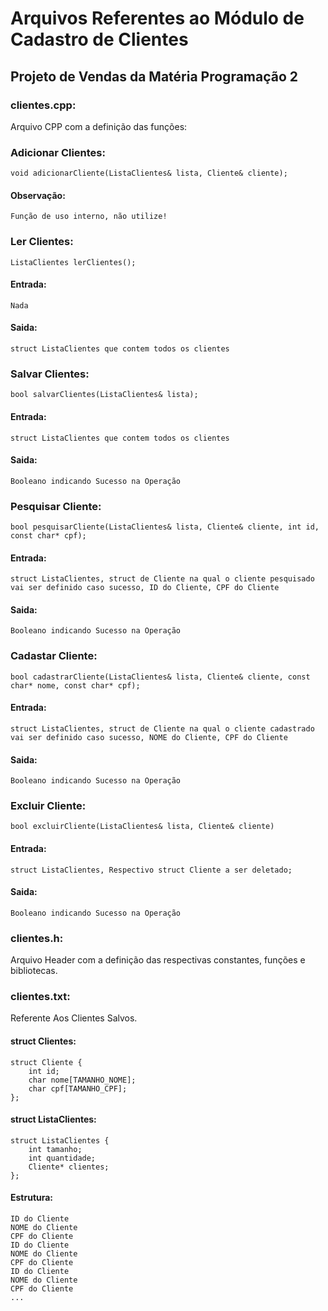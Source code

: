 # Arquivos Referentes ao Módulo de Cadastro de Clientes
## Projeto de Vendas da Matéria Programação 2

### clientes.cpp:
Arquivo CPP com a definição das funções:

### Adicionar Clientes:

	void adicionarCliente(ListaClientes& lista, Cliente& cliente);

#### Observação:
	Função de uso interno, não utilize!

### Ler Clientes:

	ListaClientes lerClientes();

#### Entrada:
	Nada
#### Saida:
	struct ListaClientes que contem todos os clientes

### Salvar Clientes:

	bool salvarClientes(ListaClientes& lista);

#### Entrada:
	struct ListaClientes que contem todos os clientes
#### Saida:
	Booleano indicando Sucesso na Operação

### Pesquisar Cliente:

	bool pesquisarCliente(ListaClientes& lista, Cliente& cliente, int id, const char* cpf);

#### Entrada:
	struct ListaClientes, struct de Cliente na qual o cliente pesquisado vai ser definido caso sucesso, ID do Cliente, CPF do Cliente
#### Saida:
	Booleano indicando Sucesso na Operação

### Cadastar Cliente:

	bool cadastrarCliente(ListaClientes& lista, Cliente& cliente, const char* nome, const char* cpf);

#### Entrada:
	struct ListaClientes, struct de Cliente na qual o cliente cadastrado vai ser definido caso sucesso, NOME do Cliente, CPF do Cliente
#### Saida:
	Booleano indicando Sucesso na Operação

### Excluir Cliente:

	bool excluirCliente(ListaClientes& lista, Cliente& cliente)

#### Entrada:
	struct ListaClientes, Respectivo struct Cliente a ser deletado;
#### Saida:
	Booleano indicando Sucesso na Operação

### clientes.h: 
Arquivo Header com a definição das respectivas constantes, funções e bibliotecas.

### clientes.txt:
Referente Aos Clientes Salvos.

#### struct Clientes:
	struct Cliente {
		int id;
		char nome[TAMANHO_NOME];
		char cpf[TAMANHO_CPF];
	};

#### struct ListaClientes:
	struct ListaClientes {
		int tamanho;
		int quantidade;
		Cliente* clientes;
	};

#### Estrutura:

	ID do Cliente
	NOME do Cliente
	CPF do Cliente
	ID do Cliente
	NOME do Cliente
	CPF do Cliente
	ID do Cliente
	NOME do Cliente
	CPF do Cliente	
	...